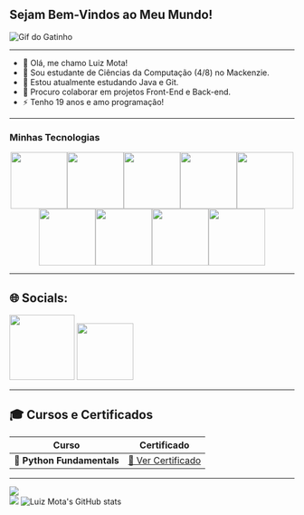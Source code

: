 ## Sejam Bem-Vindos ao Meu Mundo!

![Gif do Gatinho](https://i.pinimg.com/originals/42/88/3f/42883febee162540ff01bb4392704366.gif)

---------------

- 🙋 Olá, me chamo Luiz Mota!
- 💬 Sou estudante de Ciências da Computação (4/8) no Mackenzie.
- 🌱 Estou atualmente estudando Java e Git.
- 👯 Procuro colaborar em projetos Front-End e Back-end.
- ⚡ Tenho 19 anos e amo programação!

-------------

### Minhas Tecnologias

<p align="center">
<img src="https://cdn.jsdelivr.net/gh/devicons/devicon@latest/icons/java/java-original.svg" width="100px"><img src="https://cdn.jsdelivr.net/gh/devicons/devicon@latest/icons/python/python-original.svg" width="100px"><img src="https://cdn.jsdelivr.net/gh/devicons/devicon@latest/icons/git/git-original.svg" width="100px"><img src="https://cdn.jsdelivr.net/gh/devicons/devicon@latest/icons/javascript/javascript-original.svg" width="100px"><img src="https://cdn.jsdelivr.net/gh/devicons/devicon@latest/icons/css3/css3-original.svg" width="100px"><img src="https://cdn.jsdelivr.net/gh/devicons/devicon@latest/icons/html5/html5-original.svg" width="100px"><img src="https://cdn.jsdelivr.net/gh/devicons/devicon@latest/icons/figma/figma-original.svg" width="100px /><img src="https://cdn.jsdelivr.net/gh/devicons/devicon@latest/icons/linux/linux-original.svg" width="100px"><img src="https://cdn.jsdelivr.net/gh/devicons/devicon@latest/icons/azuresqldatabase/azuresqldatabase-original.svg" width="100px"><img src="https://cdn.jsdelivr.net/gh/devicons/devicon@latest/icons/linux/linux-original.svg" width="100px">
</p>

-----------------

## 🌐 Socials:
[<img src="https://img.icons8.com/fluency/96/instagram-new.png" width="115" height="115">](https://www.instagram.com/luizz.mota/)
[<img src="https://cdn.jsdelivr.net/gh/devicons/devicon@latest/icons/linkedin/linkedin-original.svg" width="100" height="100">](https://www.linkedin.com/in/luiz-mota-1a61642aa/)


--------------------------
## 🎓 Cursos e Certificados

| Curso                     | Certificado |
|----------------------------|-------------|
| 🐍 **Python Fundamentals** | [📜 Ver Certificado](https://www.dio.me/certificate/TJKJYL48/share) |



----------
![](https://github-readme-streak-stats.herokuapp.com/?user=luizzmota&theme=dracula&hide_border=false)<br/>
![](https://github-readme-stats.vercel.app/api/top-langs/?username=luizzmota&theme=dracula&hide_border=false&include_all_commits=true&count_private=false&layout=compact)
![Luiz Mota's GitHub stats](https://github-readme-stats.vercel.app/api?username=luizzmota&show_icons=true&theme=tokyonight)

<!--
**LuizZMota/LuizZMota** is a ✨ _special_ ✨ repository because its `README.md` (this file) appears on your GitHub profile.

Here are some ideas to get you started:

- 🔭 I’m currently working on ...
- 🌱 I’m currently learning ...
- 👯 I’m looking to collaborate on ...
- 🤔 I’m looking for help with ...
- 💬 Ask me about ...
- 📫 How to reach me: ...
- 😄 Pronouns: ...
- ⚡ Fun fact: ...
-->
